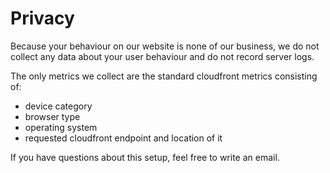# Privacy 

Because your behaviour on our website is none of our business, we do not collect any data about your user behaviour and do not record server logs. 

The only metrics we collect are the standard cloudfront metrics consisting of:

- device category
- browser type
- operating system
- requested cloudfront endpoint and location of it

If you have questions about this setup, feel free to write an email.